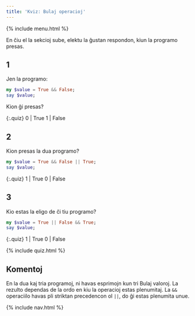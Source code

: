 ```yaml
---
title: 'Kviz: Bulaj operacioj'
---
```


{% include menu.html %}

En ĉiu el la sekcioj sube, elektu la ĝustan respondon, kiun la programo presas.

## 1

Jen la programo:

```raku
my $value = True && False;
say $value;
```

Kion ĝi presas?

{:.quiz}
0 | True
1 | False

## 2 

Kion presas la dua programo?

```raku
my $value = True && False || True;
say $value;
```

{:.quiz}
1 | True
0 | False

## 3

Kio estas la eligo de ĉi tiu programo?

```raku
my $value = True || False && True;
say $value;
```

{:.quiz}
1 | True
0 | False

{% include quiz.html %}

## Komentoj

En la dua kaj tria programoj, ni havas esprimojn kun tri Bulaj valoroj. La rezulto dependas de la ordo en kiu la operacioj estas plenumitaj. La `&&` operaciilo havas pli striktan precedencon ol `||`, do ĝi estas plenumita unue.

{% include nav.html %}